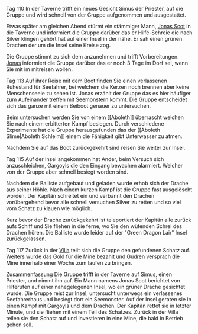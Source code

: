 Tag 110
In der Taverne trifft ein neues Gesicht Simus der Priester, auf die Gruppe und wird schnell von der Gruppe aufgenommen und ausgestattet. 

Etwas später am gleichen Abend stürmt ein stämmiger Mann, [Jonas Scot](NPCs#Jonas%20Scot) in die Taverne und informiert die Gruppe darüber das er Hilfe-Schreie die nach Silver klingen gehört hat auf einer Insel in der nähe. Er sah einen grünen Drachen der um die Insel seine Kreise zog. 

Die Gruppe stimmt zu sich dem anzunehmen und trifft Vorbereitungen. [Jonas](NPCs#Jonas%20Scot) informiert die Gruppe darüber das er noch 3 Tage im Dorf sei, wenn Sie mit im mitreisen wollen.

Tag 113
Auf ihrer Reise mit dem Boot finden Sie einen verlassenen Ruhestand für Seefahrer, bei welchem die Kerzen noch brennen aber keine Menschenseele zu sehen ist. Jonas erzählt der Gruppe das es hier häufiger zum Aufeinander treffen mit Seemonstern kommt. Die Gruppe entscheidet sich das ganze mit einem Beiboot genauer zu untersuchen.

Beim untersuchen werden Sie von einem [[Aboleth]] überrascht welchen Sie nach einem erbitterten Kampf besiegen. Durch verschiedene Experimente hat die Gruppe herausgefunden das der [[Aboleth Slime|Aboleth Schleim]] einem die Fähigkeit gibt Unterwasser zu atmen.

Nachdem Sie auf das Boot zurückgekehrt sind reisen Sie weiter zur Insel.

Tag 115
Auf der Insel angekommen hat Ander, beim Versuch sich anzuschleichen, Gargoyls die den Eingang bewachen alarmiert. Welcher von der Gruppe aber schnell besiegt worden sind.

Nachdem die Balliste aufgebaut und geladen wurde erhob sich der Drache aus seiner Höhle. Nach einem kurzen Kampf ist die Gruppe fast ausgelöscht worden. Der Kapitän schreitet ein und verbannt den Drachen vorübergehend bevor alle schnell versuchen Silver zu retten und so viel vom Schatz zu klauen wie möglich.

Kurz bevor der Drache zurückgekehrt ist teleportiert der Kapitän alle zurück aufs Schiff und Sie fliehen in die ferne, wo Sie den wütenden Schrei des Drachen hören. Die Balliste wurde leider auf der "Green Dragon Lair" Insel zurückgelassen.

Tag 117
Zurück in der [Villa](Tresendar%20Villa.md) teilt sich die Gruppe den gefundenen Schatz auf. Weiters wurde das Gold für die Mine bezahlt und [Gudren](NPCs#Gudren%20Felssucher) versprach die Mine innerhalb einer Woche zum laufen zu bringen.


Zusammenfassung
Die Gruppe trifft in der Taverne auf Simus, einen Priester, und nimmt ihn auf. Ein Mann namens Jonas Scot berichtet von Hilferufen auf einer nahegelegenen Insel, wo ein grüner Drache gesichtet wurde. Die Gruppe reist zur Insel, untersucht unterwegs ein verlassenes Seefahrerhaus und besiegt dort ein Seemonster. Auf der Insel geraten sie in einen Kampf mit Gargoyls und dem Drachen. Der Kapitän rettet sie in letzter Minute, und sie fliehen mit einem Teil des Schatzes. Zurück in der Villa teilen sie den Schatz auf und investieren in eine Mine, die bald in Betrieb gehen soll.